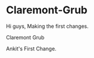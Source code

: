 Claremont-Grub
==============
Hi guys,
Making the first changes.

Claremont Grub

Ankit's First Change.